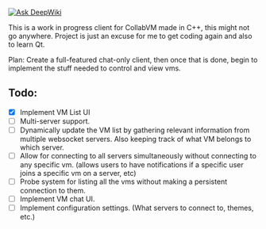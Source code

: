 [![Ask DeepWiki](https://deepwiki.com/badge.svg)](https://deepwiki.com/matty45/collabvm-qt-client)

This is a work in progress client for CollabVM made in C++, this might not go anywhere. Project is just an excuse for me to get coding again and also to learn Qt.

Plan: Create a full-featured chat-only client, then once that is done, begin to implement the stuff needed to control and view vms.

## Todo:
- [x] Implement VM List UI
- [ ] Multi-server support.
- [ ] Dynamically update the VM list by gathering relevant information from multiple websocket servers. Also keeping track of what VM belongs to which server.
- [ ] Allow for connecting to all servers simultaneously without connecting to any specific vm. (allows users to have notifications if a specific user joins a specific vm on a server, etc)
- [ ] Probe system for listing all the vms without making a persistent connection to them. 
- [ ] Implement VM chat UI.
- [ ] Implement configuration settings. (What servers to connect to, themes, etc.) 
